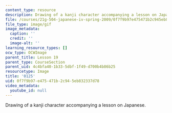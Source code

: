 ```yaml
---
content_type: resource
description: Drawing of a kanji character accompanying a lesson on Japanese.
file: /courses/21g-504-japanese-iv-spring-2009/0f7f9b97e475471b2c945eb832337d78_0125.gif
file_type: image/gif
image_metadata:
  caption: ''
  credit: ''
  image-alt: ''
learning_resource_types: []
ocw_type: OCWImage
parent_title: Lesson 19
parent_type: CourseSection
parent_uid: 4c4bfa40-1b33-5dbf-1f49-d700b4b86b25
resourcetype: Image
title: '0125'
uid: 0f7f9b97-e475-471b-2c94-5eb832337d78
video_metadata:
  youtube_id: null
---
```

Drawing of a kanji character accompanying a lesson on Japanese.